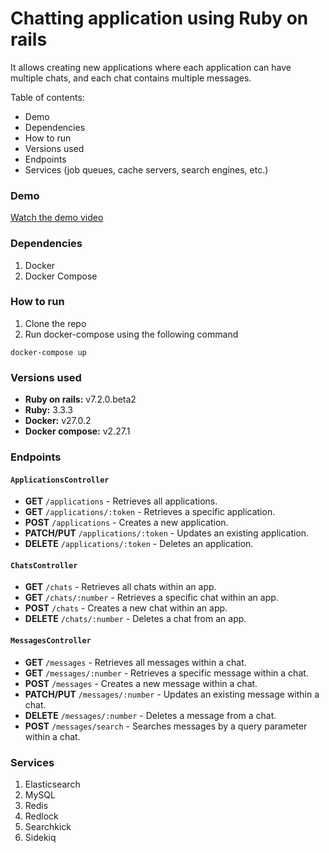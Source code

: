 # Chatting application using Ruby on rails

It allows creating new applications where each application can have multiple chats, and each chat contains multiple messages. 

Table of contents:
* Demo
* Dependencies
* How to run 
* Versions used
* Endpoints
* Services (job queues, cache servers, search engines, etc.)

### Demo

[Watch the demo video](https://drive.google.com/file/d/1S2Vc58th7woLNW54hptBNw4J7j8SRtJb/view?usp=sharing)



### Dependencies
1. Docker
2. Docker Compose

### How to run
1. Clone the repo
2. Run docker-compose using the following command
```
docker-compose up
```

### Versions used
- **Ruby on rails:** v7.2.0.beta2
- **Ruby:** 3.3.3
- **Docker:** v27.0.2
- **Docker compose:** v2.27.1


### Endpoints
#### `ApplicationsController`

- **GET** `/applications` - Retrieves all applications.
- **GET** `/applications/:token` - Retrieves a specific application.
- **POST** `/applications` - Creates a new application.
- **PATCH/PUT** `/applications/:token` - Updates an existing application.
- **DELETE** `/applications/:token` - Deletes an application.

#### `ChatsController`

- **GET** `/chats` - Retrieves all chats within an app.
- **GET** `/chats/:number` - Retrieves a specific chat within an app.
- **POST** `/chats` - Creates a new chat within an app.
- **DELETE** `/chats/:number` - Deletes a chat from an app.

#### `MessagesController`

- **GET** `/messages` - Retrieves all messages within a chat.
- **GET** `/messages/:number` - Retrieves a specific message within a chat.
- **POST** `/messages` - Creates a new message within a chat.
- **PATCH/PUT** `/messages/:number` - Updates an existing message within a chat.
- **DELETE** `/messages/:number` - Deletes a message from a chat.
- **POST** `/messages/search` - Searches messages by a query parameter within a chat.

### Services

1. Elasticsearch
2. MySQL
3. Redis
4. Redlock
5. Searchkick
6. Sidekiq
    
